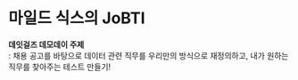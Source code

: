 # 마일드 식스의 JoBTI
<b>데잇걸즈 데모데이 주제</b> <br>
: 채용 공고를 바탕으로 데이터 관련 직무를 우리만의 방식으로 재정의하고, 내가 원하는 직무를 찾아주는 테스트 만들기!
